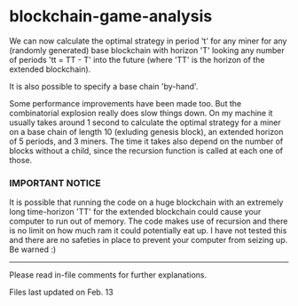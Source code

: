 # blockchain-game-analysis

We can now calculate the optimal strategy in period 't' for any miner for any (randomly generated) base blockchain with horizon 'T' looking any number of periods 'tt = TT - T' into the future (where 'TT' is the horizon of the extended blockchain).

It is also possible to specify a base chain 'by-hand'.

Some performance improvements have been made too. But the combinatorial explosion really does slow things down. On my machine it usually takes around 1 second to calculate the optimal strategy for a miner on a base chain of length 10 (exluding genesis block), an extended horizon of 5 periods, and 3 miners. The time it takes also depend on the number of blocks without a child, since the recursion function is called at each one of those.


### IMPORTANT NOTICE 
It is possible that running the code on a huge blockchain with an extremely long time-horizon 'TT' for the extended blockchain could cause your computer to run out of memory. The code makes use of recursion and there is no limit on how much ram it could potentially eat up. I have not tested this and there are no safeties in place to prevent your computer from seizing up. Be warned :)


---
Please read in-file comments for further explanations.

Files last updated on Feb. 13
